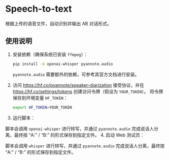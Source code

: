 # Speech-to-text

根据上传的语音文件，自动识别并输出 AB 对话形式。

## 使用说明

1. 安装依赖（确保系统已安装 `ffmpeg`）：
   ```bash
   pip install -U openai-whisper pyannote.audio
   ```
   `pyannote.audio` 需要额外的依赖，可参考其官方文档进行安装。

2. 访问 <https://hf.co/pyannote/speaker-diarization> 接受协议，并在
   <https://hf.co/settings/tokens> 创建访问令牌（假设为 `YOUR_TOKEN`）。
   将令牌保存到环境变量 `HF_TOKEN`：
   ```bash
   export HF_TOKEN=YOUR_TOKEN
   ```

3. 运行脚本：


脚本会调用 `openai-whisper` 进行转写，并通过 `pyannote.audio` 完成说话人分离，最终按 “A:” / “B:” 的形式保存到指定文件。
4. 启动 Web 测试页：

脚本会调用 `whisper` 进行转写，并通过 `pyannote.audio` 完成说话人分离，最终按 “A:” / “B:” 的形式保存到指定文件。

